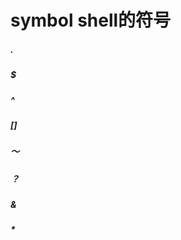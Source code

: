# symbol shell的符号

##### .

##### $

##### ^

##### []

##### ～

##### ？

##### &

#####   * 

#####    

